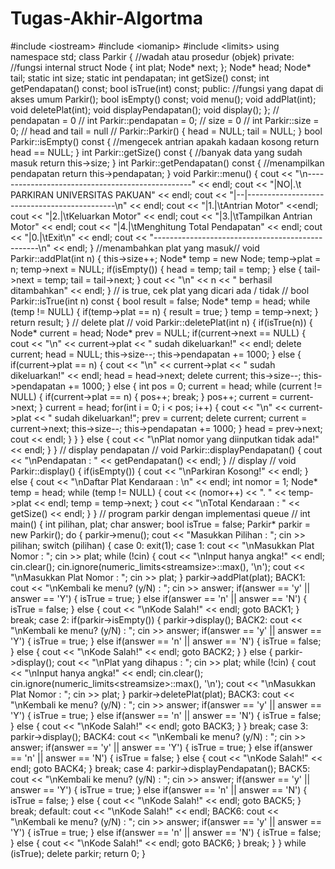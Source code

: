 # Tugas-Akhir-Algortma
#include &lt;iostream> #include &lt;iomanip> #include &lt;limits>  using namespace std;   class Parkir {     //wadah atau prosedur (objek)   private:  //fungsi internal     struct Node {           int plat;         Node* next;     };       Node* head;     Node* tail;       static int size;     static int pendapatan;       int getSize() const;     int getPendapatan() const;     bool isTrue(int) const;   public: //fungsi yang dapat di akses umum       Parkir();     bool isEmpty() const;     void menu();     void addPlat(int);     void deletePlat(int);     void displayPendapatan();     void display(); }; // pendapatan = 0 //   int Parkir::pendapatan = 0;   // size = 0 //   int Parkir::size = 0;   // head and tail = null //   Parkir::Parkir() {       head = NULL;     tail = NULL; }   bool Parkir::isEmpty() const { //mengecek antrian apakah kadaan kosong       return head == NULL; }   int Parkir::getSize() const { //banyak data yang sudah masuk       return this->size; }   int Parkir::getPendapatan() const { //menampilkan pendapatan       return this->pendapatan; }   void Parkir::menu() {       cout &lt;&lt; "\n-------------------------------------------------" &lt;&lt; endl;     cout &lt;&lt; "|NO|.\t PARKIRAN UNIVERSITAS PAKUAN" &lt;&lt; endl;     cout &lt;&lt; "|--|---------------------------------------------\n" &lt;&lt; endl;       cout &lt;&lt; "|1.|\tAntrian Motor" &lt;&lt;endl;     cout &lt;&lt; "|2.|\tKeluarkan Motor" &lt;&lt; endl;     cout &lt;&lt; "|3.|\tTampilkan Antrian Motor" &lt;&lt; endl;     cout &lt;&lt; "|4.|\tMenghitung Total Pendapatan" &lt;&lt; endl;     cout &lt;&lt; "|0.|\tExit\n" &lt;&lt; endl;       cout &lt;&lt; "-------------------------------------------------\n" &lt;&lt; endl; }   //menambahkan plat yang masuk//   void Parkir::addPlat(int n) {        this->size++;       Node* temp = new Node;       temp->plat = n;     temp->next = NULL;       if(isEmpty()) {           head = temp;         tail = temp;       } else {           tail->next = temp;         tail = tail->next;     }       cout &lt;&lt; "\n" &lt;&lt; n &lt;&lt; " berhasil ditambahkan" &lt;&lt; endl; }   // is true, cek plat yang dicari ada / tidak //   bool Parkir::isTrue(int n) const {      bool result = false;      Node* temp = head;      while (temp != NULL) {          if(temp->plat == n) {               result = true;         }         temp = temp->next;     }     return result; }   // delete plat //   void Parkir::deletePlat(int n) {       if(isTrue(n)) {           Node* current = head;         Node* prev = NULL;           if(current->next == NULL) {               cout &lt;&lt; "\n" &lt;&lt; current->plat &lt;&lt; " sudah dikeluarkan!" &lt;&lt; endl;               delete current;             head = NULL;               this->size--;               this->pendapatan += 1000;           } else {               if(current->plat == n) {                   cout &lt;&lt; "\n" &lt;&lt; current->plat &lt;&lt; " sudah dikeluarkan!" &lt;&lt; endl;                   head = head->next;                 delete current;                   this->size--;                   this->pendapatan += 1000;               } else {                   int pos = 0;                   current = head;                   while (current != NULL) {                       if(current->plat == n) {                           pos++;                         break;                     }                       pos++;                       current = current->next;                 }                   current = head;                   for(int i = 0; i &lt; pos; i++) {                       cout &lt;&lt; "\n" &lt;&lt; current->plat &lt;&lt; " sudah dikeluarkan!";                       prev = current;                     delete current;                       current = current->next;                       this->size--;                       this->pendapatan += 1000;                 }                   head = prev->next;                   cout &lt;&lt; endl;             }         }       } else {           cout &lt;&lt; "\nPlat nomor yang diinputkan tidak ada!" &lt;&lt; endl;     } }   // display pendapatan //   void Parkir::displayPendapatan() {       cout &lt;&lt; "\nPendapatan : " &lt;&lt; getPendapatan() &lt;&lt; endl; }   // display //   void Parkir::display() {       if(isEmpty()) {           cout &lt;&lt; "\nParkiran Kosong!" &lt;&lt; endl;       } else {           cout &lt;&lt; "\nDaftar Plat Kendaraan : \n" &lt;&lt; endl;           int nomor = 1;           Node* temp = head;           while (temp != NULL) {               cout &lt;&lt; (nomor++) &lt;&lt; ". " &lt;&lt; temp->plat &lt;&lt; endl;               temp = temp->next;         }           cout &lt;&lt; "\nTotal Kendaraan : " &lt;&lt; getSize() &lt;&lt; endl;     } } // program parkir dengan implementasi queue //   int main() {       int pilihan, plat;     char answer;     bool isTrue = false;       Parkir* parkir = new Parkir();       do {           parkir->menu();           cout &lt;&lt; "Masukkan Pilihan : ";         cin >> pilihan;           switch (pilihan) {               case 0:                   exit(1);               case 1:                   cout &lt;&lt; "\nMasukkan Plat Nomor : ";                 cin >> plat;                   while (!cin) {                       cout &lt;&lt; "\nInput hanya angka!" &lt;&lt; endl;                       cin.clear();                     cin.ignore(numeric_limits&lt;streamsize>::max(), '\n');                       cout &lt;&lt; "\nMasukkan Plat Nomor : ";                     cin >> plat;                 }                   parkir->addPlat(plat);                   BACK1:                 cout &lt;&lt; "\nKembali ke menu? (y/N) : ";                 cin >> answer;                   if(answer == 'y' || answer == 'Y') {                       isTrue = true;                   } else if(answer == 'n' || answer == 'N') {                       isTrue = false;                   } else {                       cout &lt;&lt; "\nKode Salah!" &lt;&lt; endl;                       goto BACK1;                 }                   break;               case 2:                   if(parkir->isEmpty()) {                       parkir->display();                       BACK2:                     cout &lt;&lt; "\nKembali ke menu? (y/N) : ";                     cin >> answer;                       if(answer == 'y' || answer == 'Y') {                           isTrue = true;                       } else if(answer == 'n' || answer == 'N') {                           isTrue = false;                       } else {                           cout &lt;&lt; "\nKode Salah!" &lt;&lt; endl;                           goto BACK2;                     }                   } else {                       parkir->display();                       cout &lt;&lt; "\nPlat yang dihapus : ";                     cin >> plat;                       while (!cin) {                           cout &lt;&lt; "\nInput hanya angka!" &lt;&lt; endl;                           cin.clear();                         cin.ignore(numeric_limits&lt;streamsize>::max(), '\n');                           cout &lt;&lt; "\nMasukkan Plat Nomor : ";                         cin >> plat;                     }                       parkir->deletePlat(plat);                       BACK3:                     cout &lt;&lt; "\nKembali ke menu? (y/N) : ";                     cin >> answer;                       if(answer == 'y' || answer == 'Y') {                           isTrue = true;                       } else if(answer == 'n' || answer == 'N') {                           isTrue = false;                       } else {                           cout &lt;&lt; "\nKode Salah!" &lt;&lt; endl;                           goto BACK3;                     }                 }                   break;               case 3:                   parkir->display();                   BACK4:                 cout &lt;&lt; "\nKembali ke menu? (y/N) : ";                 cin >> answer;                   if(answer == 'y' || answer == 'Y') {                       isTrue = true;                   } else if(answer == 'n' || answer == 'N') {                       isTrue = false;                   } else {                       cout &lt;&lt; "\nKode Salah!" &lt;&lt; endl;                       goto BACK4;                 }                   break;               case 4:                   parkir->displayPendapatan();                   BACK5:                 cout &lt;&lt; "\nKembali ke menu? (y/N) : ";                 cin >> answer;                   if(answer == 'y' || answer == 'Y') {                       isTrue = true;                   } else if(answer == 'n' || answer == 'N') {                     isTrue = false;                   } else {                     cout &lt;&lt; "\nKode Salah!" &lt;&lt; endl;                   goto BACK5;                 }                 break;             default:                   cout &lt;&lt; "\nKode Salah!" &lt;&lt; endl;                   BACK6:                  cout &lt;&lt; "\nKembali ke menu? (y/N) : ";                 cin >> answer;                  if(answer == 'y' || answer == 'Y') {                     isTrue = true;                  } else if(answer == 'n' || answer == 'N') {                     isTrue = false;                  } else {                      cout &lt;&lt; "\nKode Salah!" &lt;&lt; endl;                      goto BACK6;                 }                 break;         }     } while (isTrue);     delete parkir;       return 0; }
